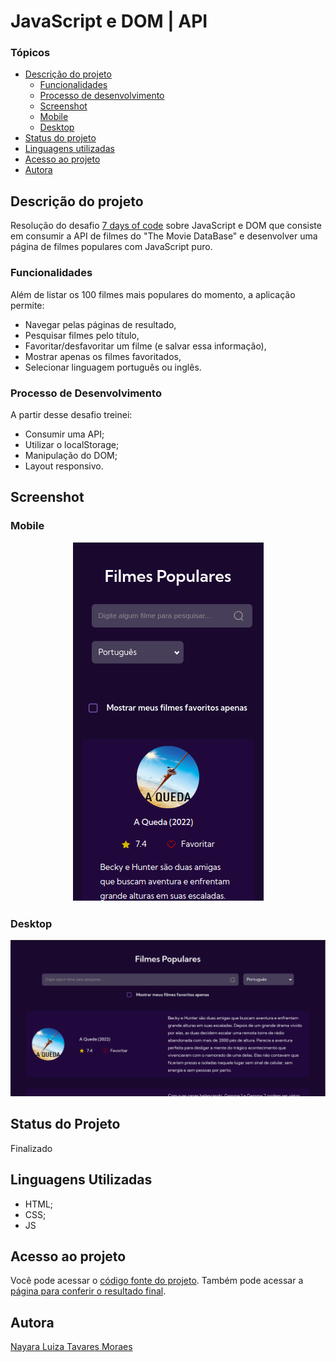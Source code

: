 # JavaScript e DOM | API

### Tópicos

- [Descrição do projeto](#descrição-do-projeto)
  - [Funcionalidades](#funcionalidades)
  - [Processo de desenvolvimento](#processo-de-desenvolvimento)
  - [Screenshot](#screenshot)
  - [Mobile](#mobile)
  - [Desktop](#desktop)
- [Status do projeto](#status-do-projeto)
- [Linguagens utilizadas](#linguagens-utilizadas) 
- [Acesso ao projeto](#acesso-ao-projeto)
- [Autora](#autora)

## Descrição do projeto

Resolução do desafio [7 days of code](https://7daysofcode.io/) sobre JavaScript e DOM que consiste em consumir a API de filmes do "The Movie DataBase" e desenvolver uma página de filmes populares com JavaScript puro.

### Funcionalidades
Além de listar os 100 filmes mais populares do momento, a aplicação permite:
* Navegar pelas páginas de resultado,
* Pesquisar filmes pelo título,
* Favoritar/desfavoritar um filme (e salvar essa informação), 
* Mostrar apenas os filmes favoritados,
* Selecionar linguagem português ou inglês.

### Processo de Desenvolvimento
A partir desse desafio treinei: 
* Consumir uma API;
* Utilizar o localStorage;
* Manipulação do DOM;
* Layout responsivo.

## Screenshot 

### Mobile
<div align="center">
  <img src="./docs/screenshot-mobile.png" alt="Screenshot layout mobile">
</div>

### Desktop
![Screenshot layout desktop](./docs/screenshot-desktop.png)

## Status do Projeto
Finalizado

## Linguagens Utilizadas
* HTML;
* CSS;
* JS

## Acesso ao projeto
Você pode acessar o [código fonte do projeto](https://github.com/nalutm/movie-catalog). 
Também pode acessar a [página para conferir o resultado final](https://movie-catalog-psi.vercel.app/#top).

## Autora
[Nayara Luiza Tavares Moraes](https://github.com/nalutm)
